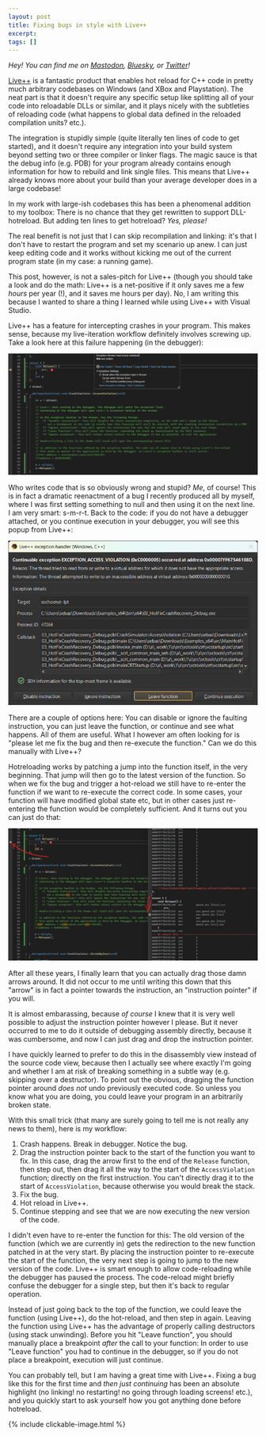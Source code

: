 ```yaml
---
layout: post
title: Fixing bugs in style with Live++
excerpt:
tags: []
---
```


_Hey! You can find me on [Mastodon](https://mastodon.gamedev.place/@sschoener), [Bluesky](https://bsky.app/profile/sschoener.bsky.social), or [Twitter](https://twitter.com/s4schoener)!_

[Live++](https://liveplusplus.tech/) is a fantastic product that enables hot reload for C++ code in pretty much arbitrary codebases on Windows (and XBox and Playstation). The neat part is that it doesn't require any specific setup like splitting all of your code into reloadable DLLs or similar, and it plays nicely with the subtleties of reloading code (what happens to global data defined in the reloaded compilation units? etc.).

The integration is stupidly simple (quite literally ten lines of code to get started), and it doesn't require any integration into your build system beyond setting two or three compiler or linker flags. The magic sauce is that the debug info (e.g. PDB) for your program already contains enough information for how to rebuild and link single files. This means that Live++ already knows more about your build than your average developer does in a large codebase!

In my work with large-ish codebases this has been a phenomenal addition to my toolbox: There is no chance that they get rewritten to support DLL-hotreload. But adding ten lines to get hotreload? _Yes, please!_

The real benefit is not just that I can skip recompilation and linking: it's that I don't have to restart the program and set my scenario up anew. I can just keep editing code and it works without kicking me out of the current program state (in my case: a running game).

This post, however, is not a sales-pitch for Live++ (though you should take a look and do the math: Live++ is a net-positive if it only saves me a few _hours_ per year (!), and it saves me hours per day). No, I am writing this because I wanted to share a thing I learned while using Live++ with Visual Studio.

Live++ has a feature for intercepting crashes in your program. This makes sense, because my live-iteration workflow definitely involves screwing up. Take a look here at this failure happening (in the debugger):

<p align="middle">
  <img src="/img/2024-12-16-liveplusplus-debug/bug.png" alt="" />
</p>

Who writes code that is so obviously wrong and stupid? _Me_, of course! This is in fact a dramatic reenactment of a bug I recently produced all by myself, where I was first setting something to null and then using it on the next line. I am very smart: s-m-r-t. Back to the code: if you do not have a debugger attached, or you continue execution in your debugger, you will see this popup from Live++:

<p align="middle">
  <img src="/img/2024-12-16-liveplusplus-debug/exception-handler.png" alt="" />
</p>

There are a couple of options here: You can disable or ignore the faulting instruction, you can just leave the function, or continue and see what happens. All of them are useful. What I however am often looking for is "please let me fix the bug and then re-execute the function." Can we do this manually with Live++?

Hotreloading works by patching a jump into the function itself, in the very beginning. That jump will then go to the latest version of the function. So when we fix the bug and trigger a hot-reload we still have to re-enter the function if we want to re-execute the correct code. In some cases, your function will have modified global state etc, but in other cases just re-entering the function would be completely sufficient. And it turns out you can just do that:

<p align="middle">
  <img src="/img/2024-12-16-liveplusplus-debug/arrows-rip.png" alt="" />
</p>

After all these years, I finally learn that you can actually drag those damn arrows around. It did not occur to me until writing this down that this "arrow" is in fact a pointer towards the instruction, an "instruction pointer" if you will.

It is almost embarassing, because _of course_ I knew that it is very well possible to adjust the instruction pointer however I please. But it never occurred to me to do it outside of debugging assembly directly, because it was cumbersome, and now I can just drag and drop the instruction pointer.

I have quickly learned to prefer to do this in the disassembly view instead of the source code view, because then I actually see where exactly I'm going and whether I am at risk of breaking something in a subtle way (e.g. skipping over a destructor). To point out the obvious, dragging the function pointer around _does not_ undo previously executed code. So unless you know what you are doing, you could leave your program in an arbitrarily broken state.

With this small trick (that many are surely going to tell me is not really any news to them), here is my workflow:

1. Crash happens. Break in debugger. Notice the bug.
2. Drag the instruction pointer back to the start of the function you want to fix. In this case, drag the arrow first to the end of the `Release` function, then step out, then drag it all the way to the start of the `AccessViolation` function; directly on the first instruction. You can't directly drag it to the start of `AccessViolation`, because otherwise you would break the stack.
3. Fix the bug.
4. Hot reload in Live++.
5. Continue stepping and see that we are now executing the new version of the code.

I didn't even have to re-enter the function for this: The old version of the function (which we are currently in) gets the redirection to the new function patched in at the very start. By placing the instruction pointer to re-execute the start of the function, the very next step is going to jump to the new version of the code. Live++ is smart enough to allow code-reloading while the debugger has paused the process. The code-reload might briefly confuse the debugger for a single step, but then it's back to regular operation.

Instead of just going back to the top of the function, we could leave the function (using Live++), do the hot-reload, and then step in again. Leaving the function using Live++ has the advantage of properly calling destructors (using stack unwinding). Before you hit "Leave function", you should manually place a breakpoint _after_ the call to your function: In order to use "Leave function" you had to continue in the debugger, so if you do not place a breakpoint, execution will just continue.

You can probably tell, but I am having a great time with Live++. Fixing a bug like this for the first time and _then just continuing_ has been an absolute highlight (no linking! no restarting! no going through loading screens! etc.), and you quickly start to ask yourself how you got anything done before hotreload.

{% include clickable-image.html %}